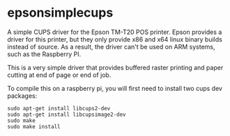 # epsonsimplecups
A simple CUPS driver for the Epson TM-T20 POS printer.
Epson provides a driver for this printer, but they only provide x86 and x64 linux binary builds instead of source. As a result, the driver can't be used on ARM systems, such as the Raspberry PI.

This is a very simple driver that provides buffered raster printing and paper cutting at end of page or end of job.

To compile this on a raspberry pi, you will first need to install two cups dev packages:

```
sudo apt-get install libcups2-dev
sudo apt-get install libcupsimage2-dev
sudo make
sudo make install
```

